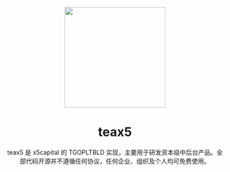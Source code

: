 <p align="center">
  <a href="http://ng.ant.design">
    <img width="230" src="https://github.com/x1ao5/teax5/assets/131394168/39de2f24-fdae-43fa-b2d7-8447dc3cb707">
  </a>
</p>

<h1 align="center">
teax5
</h1>

<div align="center">

teax5 是 x5capital 的 TGOPLTBLD 实现，主要用于研发资本级中后台产品。全部代码开源并不遵循任何协议，任何企业、组织及个人均可免费使用。
